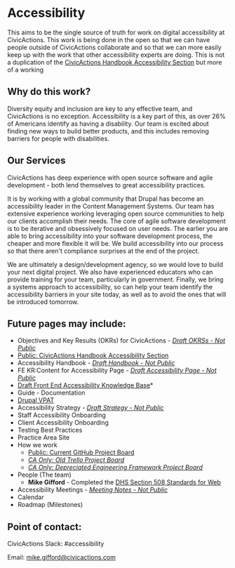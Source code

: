 # Accessibility

This aims to be the single source of truth for work on digital accessibility at CivicActions. This work is being done in the open so that we can have people outside of CivicActions collaborate and so that we can more easily keep up with the work that other accessibility experts are doing. This is not a duplication of the [CivicActions Handbook Accessibility Section](https://handbook.civicactions.com/en/latest/060-engineering/accessibility/#accessibility) but more of a working 

## Why do this work?

Diversity equity and inclusion are key to any effective team, and CivicActions is no exception. Accessibility is a key part of this, as over 26% of Americans identify as having a disability. Our team is excited about finding new ways to build better products, and this includes removing barriers for people with disabilities. 

## Our Services

CivicActions has deep experience with open source software and agile development - both lend themselves to great accessibility practices. 

It is by working with a global community that Drupal has become an accessibility leader in the Content Management Systems. Our team has extensive experience working leveraging open source communities to help our clients accomplish their needs. The core of agile software development is to be iterative and obsessively focused on user needs. The earlier you are able to bring accessibility into your software development process, the cheaper and more flexible it will be. We build accessibility into our process so that there aren't compliance surprises at the end of the project. 

We are ultimately a design/development agency, so we would love to build your next digital project. We also have experienced educators who can provide training for your team, particularly in government. Finally, we bring a systems approach to accessibility, so can help your team identify the accessibility barriers in your site today, as well as to avoid the ones that will be introduced tomorrow.

## Future pages may include:

- Objectives and Key Results (OKRs) for CivicActions - *[Draft OKRSs - Not Public](https://docs.google.com/document/d/17SA1mNcVtTH7daKThZDN_QIdoRyYXhEjNmqkSEAJRTE/edit#)*
- [Public: CivicActions Handbook Accessibility Section](https://handbook.civicactions.com/en/latest/060-engineering/accessibility/#accessibility)
- Accessibility Handbook - *[Draft Handbook - Not Public](https://docs.google.com/document/d/1_zbP87VHT_XMOAyER0gNhNFSvYfcsnR13lMxOo8nEi4/edit#heading=h.9jti0zaeqark)*
- FE KR:Content for Accessibility Page - *[Draft Accessibility Page - Not Public](https://docs.google.com/document/d/16OV6_zjvP43nSCsEEyLA9OZJbjjF9vaM_kAH3JAFhC0/edit)*
- [Draft Front End Accessibility Knowledge Base](https://civicactions.github.io/FE-knowledgebase/accessibility/)*
- Guide - Documentation
- [Drupal VPAT](https://github.com/CivicActions/accessibility/tree/main/VPAT)
- Accessibility Strategy - *[Draft Strategy - Not Public](https://docs.google.com/document/d/1WRs6YQhErTRJQOm8j6PPN0gyykslDqpOMwpBC1ZptpM/edit#)*
- Staff Accessibility Onboarding
- Client Accessibility Onboarding
- Testing Best Practices
- Practice Area Site
- How we work 
    - [Public: Current GitHub Project Board](https://github.com/CivicActions/accessibility/projects/1)
    - *[CA Only: Old Trello Project Board](https://trello.com/b/XjQhpgEF/civicactions-accessibility)*
    - *[CA Only: Depreciated Engineering Framework Project Board](https://trello.com/b/LVtWTgkS/engineering-framework)*
- People (The team)
    - **Mike Gifford** - Completed the [DHS Section 508 Standards for Web](https://www.dhs.gov/trusted-tester)
- Accessibility Meetings - *[Meeting Notes - Not Public](https://docs.google.com/document/d/1y2yGcxsjEmmr4627nf3O2aGqmIkJrkgcbjRKAz9jSMI/edit#heading=h.9jti0zaeqark)*
- Calendar
- Roadmap (Milestones)

## Point of contact:

CivicActions Slack: #accessibility

Email: mike.gifford@civicactions.com
